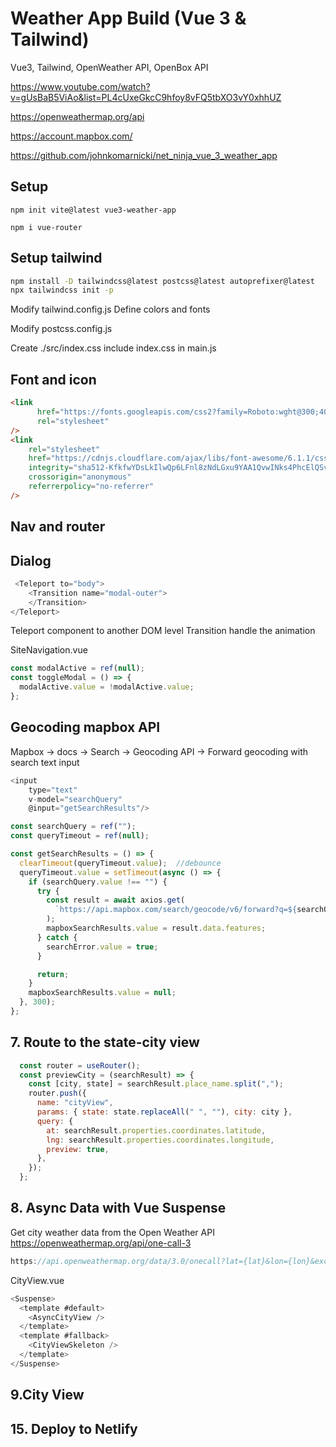 # Weather App Build (Vue 3 & Tailwind)

Vue3, Tailwind, OpenWeather API, OpenBox API

https://www.youtube.com/watch?v=gUsBaB5ViAo&list=PL4cUxeGkcC9hfoy8vFQ5tbXO3vY0xhhUZ

https://openweathermap.org/api

https://account.mapbox.com/

https://github.com/johnkomarnicki/net_ninja_vue_3_weather_app


 

## Setup
```
npm init vite@latest vue3-weather-app

npm i vue-router
```

## Setup tailwind
```sh
npm install -D tailwindcss@latest postcss@latest autoprefixer@latest
npx tailwindcss init -p

```
Modify tailwind.config.js
  Define colors and fonts

Modify postcss.config.js

Create ./src/index.css
include index.css in main.js


## Font and icon
```html
<link
      href="https://fonts.googleapis.com/css2?family=Roboto:wght@300;400;500&display=swap"
      rel="stylesheet"
/>
<link
    rel="stylesheet"
    href="https://cdnjs.cloudflare.com/ajax/libs/font-awesome/6.1.1/css/all.min.css"
    integrity="sha512-KfkfwYDsLkIlwQp6LFnl8zNdLGxu9YAA1QvwINks4PhcElQSvqcyVLLD9aMhXd13uQjoXtEKNosOWaZqXgel0g=="
    crossorigin="anonymous"
    referrerpolicy="no-referrer"
/>

```
## Nav and router


## Dialog
```js
 <Teleport to="body">
    <Transition name="modal-outer">
    </Transition>
</Teleport>
```
Teleport component to another DOM level
Transition handle the animation

SiteNavigation.vue
```js
const modalActive = ref(null);
const toggleModal = () => {
  modalActive.value = !modalActive.value;
};
```

## Geocoding mapbox API 
Mapbox -> docs -> Search -> Geocoding API -> Forward geocoding with search text input



```js
<input
    type="text"
    v-model="searchQuery"
    @input="getSearchResults"/>

const searchQuery = ref("");
const queryTimeout = ref(null);

const getSearchResults = () => {
  clearTimeout(queryTimeout.value);  //debounce
  queryTimeout.value = setTimeout(async () => {
    if (searchQuery.value !== "") {
      try {
        const result = await axios.get(
          `https://api.mapbox.com/search/geocode/v6/forward?q=${searchQuery.value}&access_token=${mapboxAPIKey}`
        );
        mapboxSearchResults.value = result.data.features;
      } catch {
        searchError.value = true;
      }

      return;
    }
    mapboxSearchResults.value = null;
  }, 300);
};
```

## 7. Route to the state-city view

```js
  const router = useRouter();
  const previewCity = (searchResult) => {
    const [city, state] = searchResult.place_name.split(",");
    router.push({
      name: "cityView",
      params: { state: state.replaceAll(" ", ""), city: city },
      query: {
        at: searchResult.properties.coordinates.latitude,
        lng: searchResult.properties.coordinates.longitude,
        preview: true,
      },
    });
  };
```

## 8. Async Data with Vue Suspense
Get city weather data from the Open Weather API https://openweathermap.org/api/one-call-3

```js
https://api.openweathermap.org/data/3.0/onecall?lat={lat}&lon={lon}&exclude={part}&appid={API key}
```
CityView.vue
```js
<Suspense>
  <template #default>
    <AsyncCityView />
  </template>
  <template #fallback>
    <CityViewSkeleton />
  </template>
</Suspense>
```

## 9.City View


## 15. Deploy to Netlify



